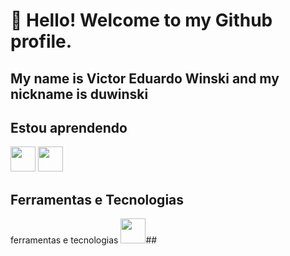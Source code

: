 # 👋 Hello! Welcome to my Github profile.
## My name is Victor Eduardo Winski and my nickname is duwinski
## Estou aprendendo

<img src="https://cdn.jsdelivr.net/gh/devicons/devicon/icons/java/java-original.svg" width="40" height="40"/> <img src="https://cdn.jsdelivr.net/gh/devicons/devicon/icons/linux/linux-original.svg" width="40" height="40"/>
## Ferramentas e Tecnologias

ferramentas e tecnologias
<img src="https://cdn.jsdelivr.net/gh/devicons/devicon/icons/git/git-original.svg" width="40" height="40"/>##


